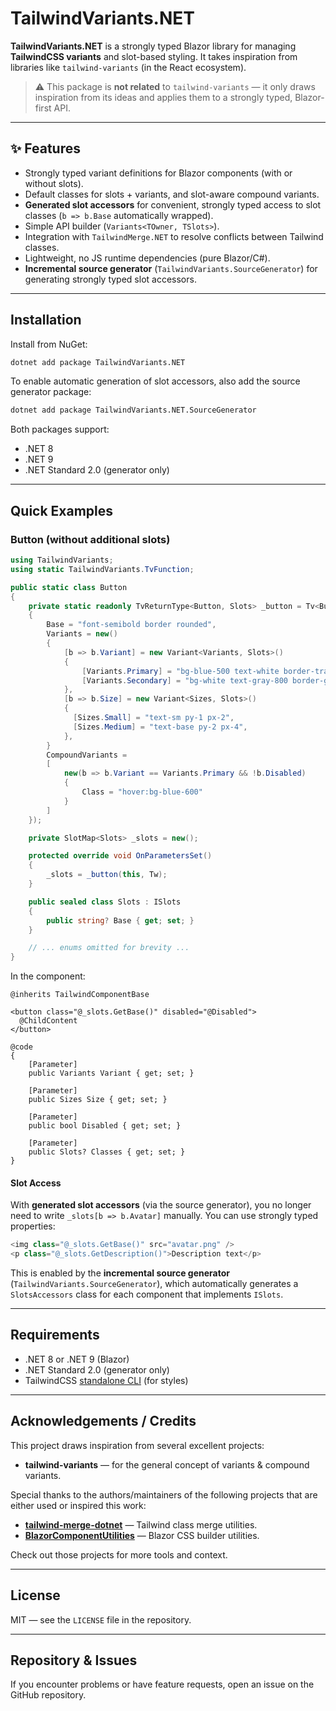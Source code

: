 ﻿# TailwindVariants.NET

**TailwindVariants.NET** is a strongly typed Blazor library for managing **TailwindCSS variants** and slot-based styling.
It takes inspiration from libraries like `tailwind-variants` (in the React ecosystem).

> ⚠️ This package is **not related** to `tailwind-variants` — it only draws inspiration from its ideas and applies them to a strongly typed, Blazor-first API.

---

## :sparkles: Features

* Strongly typed variant definitions for Blazor components (with or without slots).
* Default classes for slots + variants, and slot-aware compound variants.
* **Generated slot accessors** for convenient, strongly typed access to slot classes (`b => b.Base` automatically wrapped).
* Simple API builder (`Variants<TOwner, TSlots>`).
* Integration with `TailwindMerge.NET` to resolve conflicts between Tailwind classes.
* Lightweight, no JS runtime dependencies (pure Blazor/C#).
* **Incremental source generator** (`TailwindVariants.SourceGenerator`) for generating strongly typed slot accessors.

---

## Installation

Install from NuGet:

```bash
dotnet add package TailwindVariants.NET
```

To enable automatic generation of slot accessors, also add the source generator package:

```bash
dotnet add package TailwindVariants.NET.SourceGenerator
```

Both packages support:

* .NET 8
* .NET 9
* .NET Standard 2.0 (generator only)

---

## Quick Examples

### Button (without additional slots)

```csharp
using TailwindVariants;
using static TailwindVariants.TvFunction;

public static class Button
{
    private static readonly TvReturnType<Button, Slots> _button = Tv<Button, Slots>(new()
    {
        Base = "font-semibold border rounded",
        Variants = new()
        {
            [b => b.Variant] = new Variant<Variants, Slots>()
            {
                [Variants.Primary] = "bg-blue-500 text-white border-transparent",
                [Variants.Secondary] = "bg-white text-gray-800 border-gray-400",
            },
            [b => b.Size] = new Variant<Sizes, Slots>()
            {
              [Sizes.Small] = "text-sm py-1 px-2",
              [Sizes.Medium] = "text-base py-2 px-4",
            },
        }
        CompoundVariants = 
        [
            new(b => b.Variant == Variants.Primary && !b.Disabled)
            {
                Class = "hover:bg-blue-600"
            }
        ]
    });

    private SlotMap<Slots> _slots = new();

    protected override void OnParametersSet()
    {
        _slots = _button(this, Tw);
    }

    public sealed class Slots : ISlots
    {
        public string? Base { get; set; }
    }

    // ... enums omitted for brevity ...
}
```

In the component:

```razor
@inherits TailwindComponentBase

<button class="@_slots.GetBase()" disabled="@Disabled">
  @ChildContent
</button>

@code
{
    [Parameter]
    public Variants Variant { get; set; }

    [Parameter]
    public Sizes Size { get; set; }

    [Parameter]
    public bool Disabled { get; set; }

    [Parameter]
    public Slots? Classes { get; set; }
}
```

#### Slot Access

With **generated slot accessors** (via the source generator), you no longer need to write `_slots[b => b.Avatar]` manually.
You can use strongly typed properties:

```csharp
<img class="@_slots.GetBase()" src="avatar.png" />
<p class="@_slots.GetDescription()">Description text</p>
```

This is enabled by the **incremental source generator** (`TailwindVariants.SourceGenerator`), which automatically generates a `SlotsAccessors` class for each component that implements `ISlots`.

---

## Requirements

* .NET 8 or .NET 9 (Blazor)
* .NET Standard 2.0 (generator only)
* TailwindCSS [standalone CLI](https://tailwindcss.com/blog/standalone-cli) (for styles)

---

## Acknowledgements / Credits

This project draws inspiration from several excellent projects:

* **tailwind-variants** — for the general concept of variants & compound variants.

Special thanks to the authors/maintainers of the following projects that are either used or inspired this work:

* [**tailwind-merge-dotnet**](https://github.com/desmondinho/tailwind-merge-dotnet) — Tailwind class merge utilities.
* [**BlazorComponentUtilities**](https://github.com/EdCharbeneau/BlazorComponentUtilities) — Blazor CSS builder utilities.

Check out those projects for more tools and context.

---

## License

MIT — see the `LICENSE` file in the repository.

---

## Repository & Issues

If you encounter problems or have feature requests, open an issue on the GitHub repository.